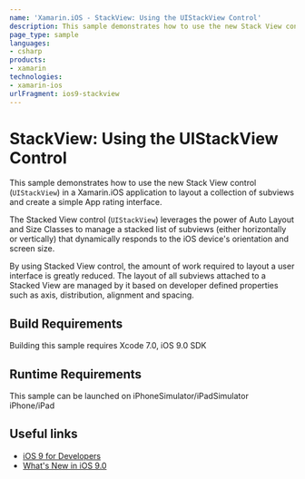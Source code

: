 ```yaml
---
name: 'Xamarin.iOS - StackView: Using the UIStackView Control'
description: This sample demonstrates how to use the new Stack View control (UIStackView) in a Xamarin.iOS application to layout a collection of subviews and...
page_type: sample
languages:
- csharp
products:
- xamarin
technologies:
- xamarin-ios
urlFragment: ios9-stackview
---
```

# StackView: Using the UIStackView Control

This sample demonstrates how to use the new Stack View control (`UIStackView`) in a Xamarin.iOS application to layout a collection of subviews and create a simple App rating interface.

The Stacked View control (`UIStackView`) leverages the power of Auto Layout and Size Classes to manage a stacked list of subviews (either horizontally or vertically) that dynamically responds to the iOS device's orientation and screen size.

By using Stacked View control, the amount of work required to layout a user interface is greatly reduced. The layout of all subviews attached to a Stacked View are managed by it based on developer defined properties such as axis, distribution, alignment and spacing.

## Build Requirements

Building this sample requires Xcode 7.0, iOS 9.0 SDK


## Runtime Requirements

This sample can be launched on iPhoneSimulator/iPadSimulator iPhone/iPad

## Useful links

* [iOS 9 for Developers](https://developer.apple.com/ios/pre-release/)
* [What's New in iOS 9.0](https://developer.apple.com/library/prerelease/ios/releasenotes/General/WhatsNewIniOS/Articles/iOS9.html)



